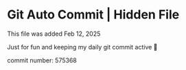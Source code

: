 # Git Auto Commit | Hidden File

This file was added Feb 12, 2025

Just for fun and keeping my daily git commit active 🤪

commit number: 575368
